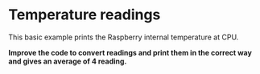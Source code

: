 # Temperature readings

This basic example prints the Raspberry internal temperature at CPU.


**Improve the code to convert readings and print them in the correct way and gives an average of 4 reading.**
